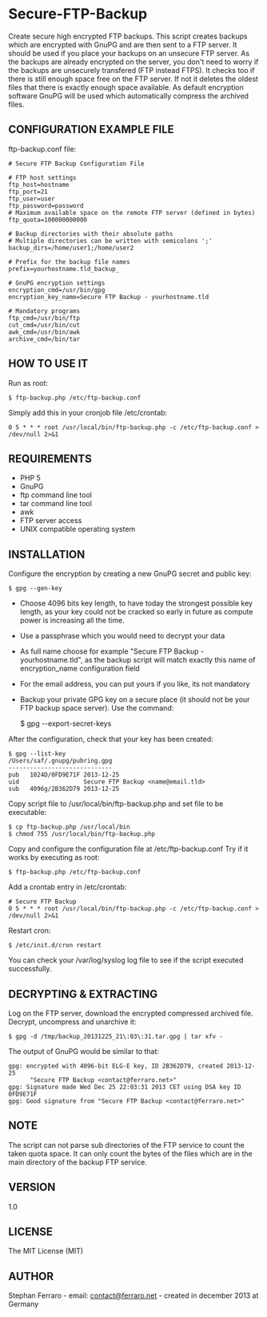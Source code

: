 Secure-FTP-Backup
=================

Create secure high encrypted FTP backups.
This script creates backups which are encrypted with GnuPG and are then sent to a FTP server.
It should be used if you place your backups on an unsecure FTP server.
As the backups are already encrypted on the server, you don't need to worry if the backups are unsecurely transfered (FTP instead FTPS).
It checks too if there is still enough space free on the FTP server. If not it deletes the oldest files that there is exactly enough space available.
As default encryption software GnuPG will be used which automatically compress the archived files.

CONFIGURATION EXAMPLE FILE
--------------------------

ftp-backup.conf file:

	# Secure FTP Backup Configuration File
	
	# FTP host settings
	ftp_host=hostname
	ftp_port=21
	ftp_user=user
	ftp_password=password
	# Maximum available space on the remote FTP server (defined in bytes)
	ftp_quota=100000000000
	
	# Backup directories with their absolute paths
	# Multiple directories can be written with semicolons ';'
	backup_dirs=/home/user1;/home/user2
	
	# Prefix for the backup file names
	prefix=yourhostname.tld_backup_
	
	# GnuPG encryption settings
	encryption_cmd=/usr/bin/gpg
	encryption_key_name=Secure FTP Backup - yourhostname.tld
	
	# Mandatory programs
	ftp_cmd=/usr/bin/ftp
	cut_cmd=/usr/bin/cut
	awk_cmd=/usr/bin/awk
	archive_cmd=/bin/tar


HOW TO USE IT
-------------

Run as root:

	$ ftp-backup.php /etc/ftp-backup.conf

Simply add this in your cronjob file /etc/crontab:

	0 5 * * * root /usr/local/bin/ftp-backup.php -c /etc/ftp-backup.conf > /dev/null 2>&1

REQUIREMENTS
------------

- PHP 5
- GnuPG
- ftp command line tool
- tar command line tool
- awk
- FTP server access
- UNIX compatible operating system

INSTALLATION
------------

Configure the encryption by creating a new GnuPG secret and public key:
	
	$ gpg --gen-key

- Choose 4096 bits key length, to have today the strongest possible key length, as your key could not be cracked so early in future as compute power is increasing all the time.
- Use a passphrase which you would need to decrypt your data
- As full name choose for example "Secure FTP Backup - yourhostname.tld", as the backup script will match exactly this name of encryption_name configuration field
- For the email address, you can put yours if you like, its not mandatory
- Backup your private GPG key on a secure place (it should not be your FTP backup space server). Use the command:

	$ gpg --export-secret-keys


After the configuration, check that your key has been created:

	$ gpg --list-key
	/Users/saf/.gnupg/pubring.gpg
	-----------------------------
	pub   1024D/0FD9E71F 2013-12-25
	uid                  Secure FTP Backup <name@email.tld>
	sub   4096g/2B362D79 2013-12-25

Copy script file to /usr/local/bin/ftp-backup.php and set file to be executable:
	
	$ cp ftp-backup.php /usr/local/bin
	$ chmod 755 /usr/local/bin/ftp-backup.php

Copy and configure the configuration file at /etc/ftp-backup.conf
Try if it works by executing as root:
	
	$ ftp-backup.php /etc/ftp-backup.conf

Add a crontab entry in /etc/crontab:
	
	# Secure FTP Backup
	0 5 * * * root /usr/local/bin/ftp-backup.php -c /etc/ftp-backup.conf > /dev/null 2>&1

Restart cron:

	$ /etc/init.d/cron restart

You can check your /var/log/syslog log file to see if the script executed successfully.

DECRYPTING & EXTRACTING
-----------------------

Log on the FTP server, download the encrypted compressed archived file.
Decrypt, uncompress and unarchive it:

	$ gpg -d /tmp/backup_20131225_21\:03\:31.tar.gpg | tar xfv -

The output of GnuPG would be similar to that:

	gpg: encrypted with 4096-bit ELG-E key, ID 2B362D79, created 2013-12-25
	      "Secure FTP Backup <contact@ferraro.net>"
	gpg: Signature made Wed Dec 25 22:03:31 2013 CET using DSA key ID 0FD9E71F
	gpg: Good signature from "Secure FTP Backup <contact@ferraro.net>"

NOTE
----

The script can not parse sub directories of the FTP service to count the taken quota space.
It can only count the bytes of the files which are in the main directory of the backup FTP service.

VERSION
-------

1.0

LICENSE
-------

The MIT License (MIT)

AUTHOR
------

Stephan Ferraro - email: contact@ferraro.net - created in december 2013 at Germany